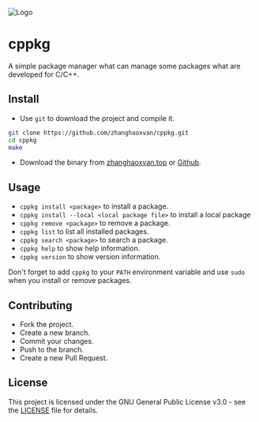 ![Logo](logo.ico)

# cppkg

A simple package manager what can manage some packages what are developed for C/C++.

## Install
- Use `git` to download the project and compile it.
```bash
git clone https://github.com/zhanghaoxvan/cppkg.git
cd cppkg
make 
```
- Download the binary from [zhanghaoxvan.top](http://zhanghaoxvan.top/cppkg/) or [Github](https://github.com/zhanghaoxvan/cppkg/releases).

## Usage
- `cppkg install <package>` to install a package.
- `cppkg install --local <local package file>` to install a local package
- `cppkg remove <package>` to remove a package.
- `cppkg list` to list all installed packages.
- `cppkg search <package>` to search a package.
- `cppkg help` to show help information.
- `cppkg version` to show version information.

Don't forget to add `cppkg` to your `PATH` environment variable and use `sudo` when you install or remove packages.

## Contributing
- Fork the project.
- Create a new branch.
- Commit your changes.
- Push to the branch.
- Create a new Pull Request.

## License
This project is licensed under the GNU General Public License v3.0 - see the [LICENSE](LICENSE) file for details.
